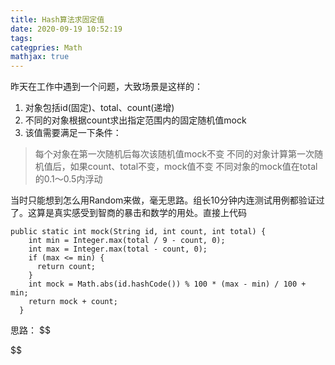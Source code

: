 ```yaml
---
title: Hash算法求固定值
date: 2020-09-19 10:52:19
tags:
categpries: Math
mathjax: true
---
```

昨天在工作中遇到一个问题，大致场景是这样的：
1. 对象包括id(固定)、total、count(递增)
2. 不同的对象根据count求出指定范围内的固定随机值mock
3. 该值需要满足一下条件：
  > 每个对象在第一次随机后每次该随机值mock不变
  > 不同的对象计算第一次随机值后，如果count、total不变，mock值不变
  > 不同对象的mock值在total的0.1～0.5内浮动

当时只能想到怎么用Random来做，毫无思路。组长10分钟内连测试用例都验证过了。这算是真实感受到智商的暴击和数学的用处。直接上代码

<!-- more -->
```
public static int mock(String id, int count, int total) {
    int min = Integer.max(total / 9 - count, 0);
    int max = Integer.max(total - count, 0);
    if (max <= min) {
      return count;
    }
    int mock = Math.abs(id.hashCode()) % 100 * (max - min) / 100 + min;
    return mock + count;
  }
```
思路：
$$


$$